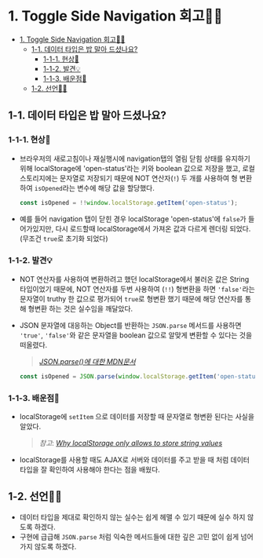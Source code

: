 # 1. Toggle Side Navigation 회고🤔💭

- [1. Toggle Side Navigation 회고🤔💭](#1-toggle-side-navigation-회고)
  - [1-1. 데이터 타입은 밥 말아 드셨나요?](#1-1-데이터-타입은-밥-말아-드셨나요)
    - [1-1-1. 현상🧱](#1-1-1-현상)
    - [1-1-2. 발견💡](#1-1-2-발견)
    - [1-1-3. 배운점📝](#1-1-3-배운점)
  - [1-2. 선언🧎🏻](#1-2-선언)

## 1-1. 데이터 타입은 밥 말아 드셨나요?

### 1-1-1. 현상🧱

- 브라우저의 새로고침이나 재실행시에 navigation탭의 열림 닫힘 상태를 유지하기 위해 localStorage에 'open-status'라는 키와 boolean 값으로 저장을 했고, 로컬스토리지에는 문자열로 저장되기 때문에 NOT 연산자(`!`) 두 개를 사용하여 형 변환하여 `isOpened`라는 변수에 해당 값을 할당했다.

  ```javascript
  const isOpened = !!window.localStorage.getItem('open-status');
  ```

- 예를 들어 navigation 탭이 닫힌 경우 localStorage 'open-status'에 `false`가 들어가있지만, 다시 로드할때 localStorage에서 가져온 값과 다르게 렌더링 되었다. (무조건 `true`로 초기화 되었다)

### 1-1-2. 발견💡

- NOT 연산자를 사용하여 변환하려고 했던 localStorage에서 불러온 값은 String 타입이었기 때문에, NOT 연산자를 두번 사용하여 (`!!`) 형변환을 하면 `'false'`라는 문자열이 truthy 한 값으로 평가되어 `true`로 형변환 했기 때문에 해당 연산자를 통해 형변환 하는 것은 실수임을 깨달았다.
- JSON 문자열에 대응하는 Object를 반환하는 `JSON.parse` 메서드를 사용하면 `'true'`, `'false'`와 같은 문자열을 boolean 값으로 알맞게 변환할 수 있다는 것을 떠올렸다.

  > [_JSON.parse()에 대한 MDN문서_](https://developer.mozilla.org/en-US/docs/Web/JavaScript/Reference/Global_Objects/JSON/parse)

  ```javascript
  const isOpened = JSON.parse(window.localStorage.getItem('open-status'));
  ```

### 1-1-3. 배운점📝

- localStorage에 `setItem` 으로 데이터를 저장할 때 문자열로 형변환 된다는 사실을 알았다.

  > _참고_: [_Why localStorage only allows to store string values_](https://www.pixelstech.net/article/1586062871-Why-localStorage-only-allows-to-store-string-values)

- localStorage를 사용할 때도 AJAX로 서버와 데이터를 주고 받을 때 처럼 데이터 타입을 잘 확인하여 사용해야 한다는 점을 배웠다.

## 1-2. 선언🧎🏻

- 데이터 타입을 제대로 확인하지 않는 실수는 쉽게 헤맬 수 있기 때문에 실수 하지 않도록 하겠다.
- 구현에 급급해 `JSON.parse` 처럼 익숙한 메서드들에 대한 깊은 고민 없이 쉽게 넘어가지 않도록 하겠다.
